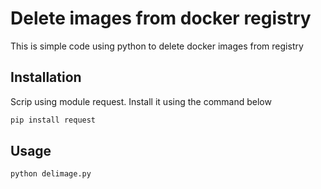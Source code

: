 # Delete images from docker registry

This is simple code using python to delete docker images from registry

## Installation

Scrip using module request. Install it using the command below
```bash
pip install request
```

## Usage

```python
python delimage.py
```
